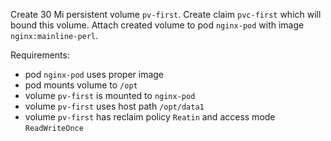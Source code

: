 
Create 30 Mi persistent volume `pv-first`. Create claim `pvc-first` which will bound this volume. Attach created volume to pod `nginx-pod` with image `nginx:mainline-perl`.

Requirements:
- pod `nginx-pod` uses proper image
- pod mounts volume to `/opt`
- volume `pv-first` is mounted to `nginx-pod` 
- volume `pv-first` uses host path `/opt/data1`
- volume `pv-first` has reclaim policy `Reatin` and access mode `ReadWriteOnce`
